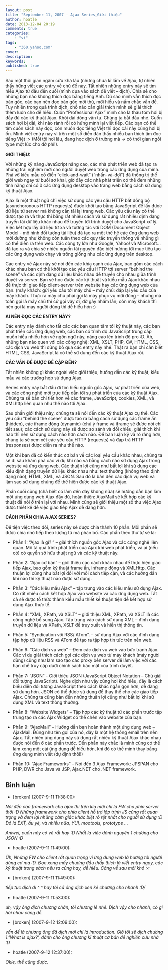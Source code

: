 ```yaml
---
layout: post
title: "September 11, 2007 - Ajax Series_Giới thiệu"
author: hoatle
date: 2013-12-04 20:19
comments: true
categories:
    - "vi"
tags:
    - "360.yahoo.com"
cover:
description:
keywords:
published: true
---
```


Sau một thời gian ngâm cứu khá lâu (nhưng chưa kĩ lắm về Ajax, tự nhiên thấy hứng viết các entry về
chủ đề này. Tất nhiên những entry này sẽ tìm hiều Ajax từ đầu đến cuối (mình dựa vào sách để viết –
dịch). Chia sẻ cho những bạn nào không thích đọc bằng tiếng Anh. Dù sao mình vẫn thích đọc bản gốc,
các bạn nên đọc bản gốc mới thú, mới hiểu và nắm chắc vấn đề. Tuy nhiên trong quá trình dịch, chỗ
nào cần giải thích mình sẽ giải thích thêm luôn cho dễ hiểu. Cuốn “Professional Ajax” mình cho là
thâu tóm hơi bị đầy đủ các kỹ thuật Ajax. Khỏi dài dòng văn tự. Chúng ta bắt đầu nhé. Cuốn sách hơi
bị dài, khi nào rảnh rỗi có hứng mình lại viết tiếp. Các bạn có thể tìm cuốn sách này đọc, còn muốn
đọc tiếng Việt thì đọc cái này cũng hơi bị ổn. Mình viết entry này vì trên một số diễn đàn thấy
nhiều bạn thích tìm đọc tiếng Việt :> (Mỗi tội hơi lâu, đang học dịch ở trường mà -> có thời gian
ngồi type một lúc cho đỡ phí!).

<!-- more -->

**GIỚI THIỆU:**

Với những kỹ năng JavaScript nâng cao, các nhà phát triển web đã tạo ra những trải nghiệm mới cho
người duyệt web trong các ứng dụng của mình. Phá vỡ kiểu mẫu cổ điển “click-and-wait”
(“nhấn-và-đợi”) đã thống trị thế giới web ngay từ buổi sơ khai, giờ đây các nhà phát triển có thể
đem những tính năng chỉ có ở các ứng dụng desktop vào trang web bằng cách sử dụng kỹ thuật Ajax.

Ajax là một thuật ngữ chỉ việc sử dụng các yêu cầu HTTP bất đồng bộ (asynchoronous HTTP requests)
được khởi tạo bằng JavaScript để lấy được dữ liệu từ server mà không cần tải lại trang web. Các yêu
cầu này có thể được tạo ra và thực thi bằng rất nhiều cách và sử dụng rất nhiều định dạng truyền tải
dữ liệu khác nhau để truyền tới trình duyệt cho JavaScript xử lý. Việc kết hợp lấy dữ liệu từ xa và
tương tác với DOM (Document Object Model - mô hình đối tượng tài liệu) đã tạo ra một thế hệ các ứng
dụng web mới dường như không còn tuân theo các quy tắc truyền thống về những gì có thể diễn ra trên
web. Các công ty lớn như Google, Yahoo! và Microsoft… đã tạo ra và chia sẻ nhiều nguồn tài nguyên
đặc biệt hướng tới mục tiêu tạo các ứng dụng web chạy và trông giống như các ứng dụng trên desktop.

Các entry về Ajax này sẽ nói đến các khía cạnh của Ajax, bao gồm các cách khác nhau bạn có thể khởi
tạo các yêu cầu HTTP tới server “behind the scene” và các định dạng dữ liệu khác nhau để truyền cho
nhau giữa trình duyệt và server. Bạn sẽ học được các kỹ thuật và kiểu mẫu Ajax khác nhau để thực thi
giao tiếp client-server trên website hay các ứng dụng web của bạn. (máy khách: gửi yêu cầu tới máy
chủ – máy chủ: đáp lại yêu cầu của máy khách. Thực ra máy chủ phải gọi là máy phục vụ mới đúng –
nhưng mà toàn gọi là máy chủ thì cứ gọi vậy đi, đỡ gây nhầm lẫn; còn máy khách thì nên gọi là máy
người dùng thì dễ hiểu hơn :)

**AI NÊN ĐỌC CÁC ENTRY NÀY?**

Các entry này dành cho tất các các bạn quan tâm tới kỹ thuật này, các bạn phát triển các ứng dụng
web, các bạn có trình độ JavaScript trung cấp muốn hiểu nhiều hơn về ngôn ngữ này, nâng cao lên
trình độ pro :D. Àh, những bạn nào quen với các công nghệ: XML, XSLT, PHP, C#, HTML, CSS, các dịch
vụ web thì đừng bỏ qua các entry này nhé. Thật ra bạn chỉ cần biết HTML, CSS, JavaScript là có thể
sử dụng đến các kỹ thuật Ajax rồi.

**CÁC VẤN ĐỀ ĐƯỢC ĐỀ CẬP ĐẾN?**

Tất nhiên không gì khác ngoài việc giới thiệu, hướng dẫn các kỹ thuật, kiểu mẫu và các trường hợp
sử dụng Ajax.

Series entry này bắt đầu đi tìm hiểu nguồn gốc Ajax, sự phát triển của web, và các công nghệ mới
trực tiếp dẫn tới sự phát triển của các kỹ thuật Ajax. Chúng ta sẽ bàn chi tiết hơn về các frame,
JavaScript, cookies, XML, và XMLhttp liên quan như thế nào tới Ajax.

Sau phần giới thiệu này, chúng ta sẽ nói đến các kỹ thuật Ajax cụ thể. Các yêu cầu “behind the
scene” được tạo ra bằng cách sử dụng các frame ẩn (hidden), các iframe động (dynamic) (chú ý frame
và iframe sẽ được nói chi tiết sau); các cách sử dụng này sẽ được so sánh và đối chiếu, giải thích
khi nào thì nên sử dụng cách nào hơn cách nào. Để bàn luận kỹ và rõ ràng hơn, chúng ta sẽ xem xét
các yêu cầu HTTP (requests) và đáp trả HTTP (responses) được diễn ra như thế nào.

Một khi bạn đã có kiến thức cơ bản về các loại yêu cầu khác nhau, chúng ta sẽ đi sâu khám phá các
ví dụ khi nào và bằng cách nào sử dụng Ajax trong website và ứng dụng web. Các thuận lợi cũng như
bất lợi khi sử dụng các kiểu định dạng truyền dữ liệu khác nhau như: text thường (không theo định
dạng nào), HTML, XML, và JSON. Sau đó là bàn đến các dịch vụ web và làm sao sử dụng chúng để thể
hiện được các kỹ thuật Ajax.

Phần cuối cùng (chả biết có làm đến đây không nữa) sẽ hướng dẫn bạn làm một ứng dụng web Ajax đầy
đủ, hoàn thiện: AjaxMail sẽ kết hợp các kỹ thuật đã nói ở trên lại với nhau. Mình cũng sẽ giới thiệu
một số thư việc Ajax được thiết kế để việc giao tiếp Ajax dễ dàng hơn.

**CÁCH PHÂN CHIA AJAX SERIES?**

Để tiện việc theo dõi, series này sẽ được chia thành 10 phần. Mỗi phần sẽ được chia nhỏ tiếp theo
lượng từ mà phân bố. Các phần theo thứ tự sẽ là:

- Phần 1: “Ajax là gì? ” – giải thích nguồn gốc Ajax và các công nghệ liên quan. Mô tả quá trình
  phát triển của Ajax khi web phát triển, và ai (nếu có) có quyền sở hữu thuật ngữ và các kỹ thuật này.

- Phần 2: “Ajax cơ bản” – giới thiệu các cách khác nhau để thực hiện giao tiếp Ajax, bao gồm kỹ
  thuật frame ẩn, inframe động và XMLHttp. Các thuận lợi cũng như bất lợi đối với mỗi cách tiếp cận,
  và các hướng dẫn khi nào thì kỹ thuật nào được sử dụng.

- Phần 3: “Các kiểu mẫu Ajax” – tập trung vào các kiểu mẫu sử dụng Ajax. Có rất nhiều cách kết hợp
  Ajax vào website và các ứng dụng web. Tất cả sẽ được tổ thức thành kiểu mẫu thiết kế thuận tiện
  để kết hợp sử dụng Ajax thực tế.

- Phần 4: “XML, XPath, và XSLT” – giới thiệu XML, XPath, và XSLT là các công nghệ bổ sung Ajax. Tập
  trung vào cách sử dụng XML – định dạng truyền dữ liệu và XPath, XSLT để truy xuất và hiển thị thông
  tin.

- Phần 5: “Syndication với RSS/ ATom”. – sử dụng Ajax với các định dạng tập hợp dữ liệu RSS và ATom
  để tạo ra tập hợp tin tức trên nền web.

- Phần 6: “Các dịch vụ web” – Đem các dịch vụ web vào bức tranh Ajax. Các ví dụ giải thích cách gọi
  các dịch vụ web từ máy khách (máy người dùng) cũng như làm sao tạo các proxy bên server để làm
  việc với các hạn chế truy cập dưới chính sách bảo mật của trình duyệt.

- Phần 7: “JSON” - Giới thiệu JSON (JavaScript Object Notation – Chú giải đối tượng JavaScript).
  Nghe dịch như vậy cũng hơi khó hiểu, đây là cách biểu diễn đối tượng JavaScript theo cách khác
  ngắn gọn hơn, dễ dàng sử dụng hơn. JSON có thể được sử dụng để thay thế cho các giao tiếp Ajax.
  Chúng ta cũng bàn đến những thuân lợi cũng như bất lợi khi sử dụng XML và text thông thường.

- Phần 8: “Website Widgets” – Tập hợp các kỹ thuật từ các phần trước tập trung tạo ra các Ajax
  Widget có thể chèn vào website của bạn.

- Phần 9: “AjaxMail” – Hướng dẫn bạn hoàn thành một ứng dụng web – AjaxMail. Đúng như tên gọi của
  nó, đây là một hệ thống email trên nền Ajax. Tất nhiên ứng dụng này sử dụng rất nhiều kỹ thuật
  Ajax khác nhau được nói đến ở các phần trước. Đến phần này chắc là mình cũng có thể làm xong một
  cái ứng dụng dễ hiểu hơn, khi đó có thể mình thay bằng ứng dụng mình viết (dự định thôi!)

- Phần 10: “Ajax Frameworks” – Nói đến 3 Ajax Framework: JPSPAN cho PHP, DWR cho Java và JSP,
  Ajax.NET cho .NET framework.


Bình luận
---------

- \[broken] (2007-9-11 11:38:00):

*Nói đến các framework cho ajax thì trên kia mới chỉ là FW cho phía server thôi :D Những framework
cho phía client hỗ trợ lập trình JS cũng rất quan trọng và đem lại những cảm giác khác biệt rõ rệt
nhất cho người sử dụng :D Đó là EXT, ầu yé, và nhiều nữa, YUI, mootools, prototype ...*

*Aniwei, cuốn này có vẻ rất hay :D Nhất là việc dành nguyên 1 chương cho JSON :D*

- hoatle (2007-9-11 11:49:00):

*Ừh, Những FW cho client rất quan trọng vì ứng dụng web là hướng tới người dùng cơ mà :D. Đọc xong
mấy chương đầu thấy thích là viết entry ngay, các kỹ thuật trong sách nêu ra cũng hay, dễ hiểu.
Càng về sau mới khó :<*

- \[broken] (2007-9-11 11:49:00):

*tiếp tục dịch đi ^ ^ hay tôi cả ông dịch xen ké chương cho nhanh \:D/*

- hoatle (2007-9-11 11:53:00):

*uh, vậy ông dịch chương chẵn, tôi chương lẻ nhé. Dịch vậy cho nhanh, có gì hỏi nhau cũng dễ.*

- \[broken] (2007-9-12 12:09:00):

*vấn đề là chương ông đã dịch mới chỉ là introduction. Giờ tôi sẽ dịch chương 1:'What is ajax?',
dành cho ông chương kĩ thuật cơ bản để nghiên cứu nhá :D*

- hoatle (2007-9-12 12:37:00):

*Okie, thế cũng được.*
